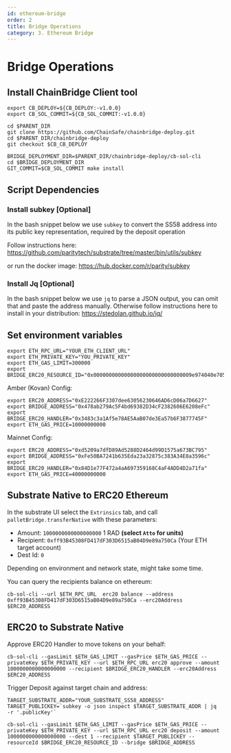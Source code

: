 ```yaml
---
id: ethereum-bridge
order: 2
title: Bridge Operations
category: 3. Ethereum Bridge
---
```


# Bridge Operations

## Install ChainBridge Client tool
```=bash
export CB_DEPLOY=${CB_DEPLOY:-v1.0.0}
export CB_SOL_COMMIT=${CB_SOL_COMMIT:-v1.0.0}

cd $PARENT_DIR
git clone https://github.com/ChainSafe/chainbridge-deploy.git
cd $PARENT_DIR/chainbridge-deploy
git checkout $CB_CB_DEPLOY

BRIDGE_DEPLOYMENT_DIR=$PARENT_DIR/chainbridge-deploy/cb-sol-cli
cd $BRIDGE_DEPLOYMENT_DIR
GIT_COMMIT=$CB_SOL_COMMIT make install
```

## Script Dependencies

### Install subkey [Optional]
In the bash snippet below we use `subkey` to convert the SS58 address into its public key representation, required by the deposit operation

Follow instructions here: https://github.com/paritytech/substrate/tree/master/bin/utils/subkey

or run the docker image: https://hub.docker.com/r/parity/subkey

### Install Jq [Optional]
In the bash snippet below we use `jq` to parse a JSON output, you can omit that and paste the address manually.
Otherwise follow instructions here to install in your distribution: https://stedolan.github.io/jq/

## Set environment variables
```=bash
export ETH_RPC_URL="YOUR_ETH_CLIENT_URL"
export ETH_PRIVATE_KEY="YOU_PRIVATE_KEY"
export ETH_GAS_LIMIT=300000
export BRIDGE_ERC20_RESOURCE_ID="0x00000000000000000000000000000009e974040e705c10fb4de576d6cc261900"

```

Amber (Kovan) Config:
```=bash
export ERC20_ADDRESS="0xE222266F3307dee63056230646AD6cD06a7D6627"
export BRIDGE_ADDRESS="0x478ab279Ac5F4bd69382D34cF2382606E6208eFc"
export BRIDGE_ERC20_HANDLER="0x3483c3a1Af5e78AE5AaB07de3Ea57b6F3877745F"
export ETH_GAS_PRICE=10000000000

```

Mainnet Config:
```=bash
export ERC20_ADDRESS="0xd5209a7dfD89Ad5288D2464d99D1575a673BC795"
export BRIDGE_ADDRESS="0xFe50BA7241b635Eda23a32875c383A34E8a3596c"
export BRIDGE_ERC20_HANDLER="0x84D1e77F472a4aA697359168C4aF4ADD4D2a71fa"
export ETH_GAS_PRICE=40000000000

```

## Substrate Native to ERC20 Ethereum
In the substrate UI select the `Extrinsics` tab, and call `palletBridge.transferNative` with these parameters:
- Amount: `1000000000000000000` 1 RAD **(select `Atto` for units)**
- Recipient: `0xff93B45308FD417dF303D6515aB04D9e89a750Ca` (Your ETH target account)
- Dest Id: `0`

Depending on environment and network state, might take some time.

You can query the recipients balance on ethereum:
```=bash
cb-sol-cli --url $ETH_RPC_URL  erc20 balance --address 0xff93B45308FD417dF303D6515aB04D9e89a750Ca --erc20Address $ERC20_ADDRESS
```

## ERC20 to Substrate Native

Approve ERC20 Handler to move tokens on your behalf:
```=bash
cb-sol-cli --gasLimit $ETH_GAS_LIMIT --gasPrice $ETH_GAS_PRICE --privateKey $ETH_PRIVATE_KEY --url $ETH_RPC_URL erc20 approve --amount 1000000000000000000 --recipient $BRIDGE_ERC20_HANDLER --erc20Address $ERC20_ADDRESS

```
Trigger Deposit against target chain and address:
```=bash
TARGET_SUBSTRATE_ADDR="YOUR_SUBSTRATE_SS58_ADDRESS"
TARGET_PUBLICKEY=`subkey -o json inspect $TARGET_SUBSTRATE_ADDR | jq  -r '.publicKey'`

cb-sol-cli --gasLimit $ETH_GAS_LIMIT --gasPrice $ETH_GAS_PRICE --privateKey $ETH_PRIVATE_KEY --url $ETH_RPC_URL erc20 deposit --amount 1000000000000000000 --dest 1 --recipient $TARGET_PUBLICKEY --resourceId $BRIDGE_ERC20_RESOURCE_ID --bridge $BRIDGE_ADDRESS
```


